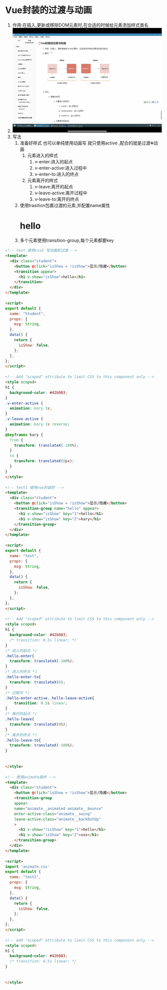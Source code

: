 # Vue封装的过渡与动画
1. 作用:在插入,更新或移除DOM元素时,在合适的时候给元素添加样式类名
2. ![](img/animate.jpeg)
3. 写法
   1. 准备好样式 也可以单纯使用动画写 就只使用active ,配合的就是过渡➕动画
      1. 元素进入的样式
         1. v-enter:进入的起点
         2. v-enter-active:进入过程中
         3. v-enter-to:进入的终点
      2. 元素离开的样式
         1. v-leave:离开的起点
         2. v-leave-active:离开过程中
         3. v-leave-to:离开的终点
   2. 使用trasition包裹过渡的元素,并配置name属性
      <transition name='hello'>
        <h1 v-show='isshow'>hello</h1>
      </transition> 
    3. 多个元素使用transition-group,每个元素都要key

```html
<!-- test 使用css3 写动画和过渡 -->
<template>
  <div class="student">
    <button @click="isShow = !isShow">显示/隐藏</button>
    <transition appear>
      <h1 v-show="isShow">hello</h1>
    </transition>
  </div>
</template>

<script>
export default {
  name: "Student",
  props: {
    msg: String,
  },
  data() {
    return {
      isShow: false,
    };
  },
};
</script>

<!-- Add "scoped" attribute to limit CSS to this component only -->
<style scoped>
h1 {
  background-color: #42b983;
}
.v-enter-active {
  animation: kary 1s;
}
.v-leave-active {
  animation: kary 1s reverse;
}
@keyframes kary {
  from {
    transform: translateX(-100%);
  }
  to {
    transform: translateX(0px);
  }
}
</style>

<!-- test1 使用vue封装的 -->
<template>
  <div class="student">
    <button @click="isShow = !isShow">显示/隐藏</button>
    <transition-group name="hello" appear>
      <h1 v-show="isShow" key="1">hello</h1>
      <h1 v-show="isShow" key="2">kary</h1>
    </transition-group>
  </div>
</template>

<script>
export default {
  name: "test",
  props: {
    msg: String,
  },
  data() {
    return {
      isShow: false,
    };
  },
};
</script>

<!-- Add "scoped" attribute to limit CSS to this component only -->
<style scoped>
h1 {
  background-color: #42b983;
  /* transition: 0.5s linear; */
}
/* 进入的起点 */
.hello-enter{
  transform: translateX(-100%);
}
/* 进入的终点 */
.hello-enter-to{
  transform: translateX(0);
}
/* 过程中 */
.hello-enter-active,.hello-leave-active{
    transition: 0.5s linear;
}
/* 离开的起点 */
.hello-leave{
  transform: translateX(0%);
}
/* 离开的终点 */
.hello-leave-to{
  transform: translateX(-100%);
}


</style>

<!-- 使用animate插件 -->
<template>
  <div class="student">
    <button @click="isShow = !isShow">显示/隐藏</button>
    <transition-group 
    appear
    name="animate__animated animate__bounce"
    enter-active-class="animate__swing"
    leave-active-class="animate__backOutUp"
    >
      <h1 v-show="!isShow" key="1">hello</h1>
      <h1 v-show="isShow" key="2">xxx</h1>
    </transition-group>
  </div>
</template>

<script>
import 'animate.css'
export default {
  name: "test1",
  props: {
    msg: String,
  },
  data() {
    return {
      isShow: false,
    };
  },
};
</script>

<!-- Add "scoped" attribute to limit CSS to this component only -->
<style scoped>
h1 {
  background-color: #42b983;
  /* transition: 0.5s linear; */
}


</style>
```